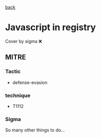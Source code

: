 [back](../index.md)
# Javascript in registry
Cover by sigma :x: 

## MITRE
### Tactic
  - defense-evasion

### technique
  - T1112

### Sigma

 So many other things to do...